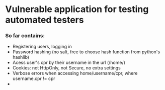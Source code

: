 # Vulnerable application for testing automated testers
### So far contains:
- Registering users, logging in
- Password hashing (no salt, free to choose hash function from python's hashlib)
- Acess user's cpr by their username in the url (/home/<username>)
- Cookies: not HttpOnly, not Secure, no extra settings
- Verbose errors when accessing home/username/cpr, where username.cpr != cpr
- 
